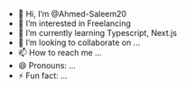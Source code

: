 - 👋 Hi, I’m @Ahmed-Saleem20
- 👀 I’m interested in Freelancing
- 🌱 I’m currently learning Typescript, Next.js
- 💞️ I’m looking to collaborate on ...
- 📫 How to reach me ...
- 😄 Pronouns: ...
- ⚡ Fun fact: ...

<!---
Ahmed-Saleem20/Ahmed-Saleem20 is a ✨ special ✨ repository because its `README.md` (this file) appears on your GitHub profile.
You can click the Preview link to take a look at your changes.
--->
